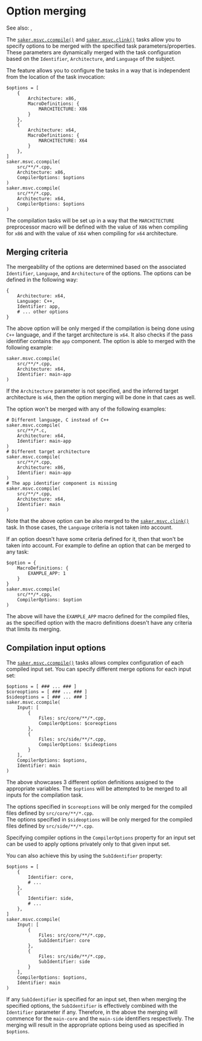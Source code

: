 # Option merging

See also: [](../ccompile/compileroptions.md), [](../ccompile/linkeroptions.md)

The [`saker.msvc.ccompile()`](/taskdoc/saker.msvc.ccompile.html) and [`saker.msvc.clink()`](/taskdoc/saker.msvc.clink.html) tasks allow you to specify options to be merged with the specified task parameters/properties. These parameters are dynamically merged with the task configuration based on the `Identifier`, `Architecture`, and `Language` of the subject.

The feature allows you to configure the tasks in a way that is independent from the location of the task invocation:

```sakerscript
$options = [
	{
		Architecture: x86,
		MacroDefinitions: {
			MARCHITECTURE: X86
		}
	},
	{
		Architecture: x64,
		MacroDefinitions: {
			MARCHITECTURE: X64
		}
	},
]
saker.msvc.ccompile(
	src/**/*.cpp,
	Architecture: x86,
	CompilerOptions: $options
)
saker.msvc.ccompile(
	src/**/*.cpp,
	Architecture: x64,
	CompilerOptions: $options
)
```

The compilation tasks will be set up in a way that the `MARCHITECTURE` preprocessor macro will be defined with the value of `X86` when compiling for `x86` and with the value of `X64` when compiling for `x64` architecture.

## Merging criteria

The mergeability of the options are determined based on the associated `Identifier`, `Language`, and `Architecture` of the options. The options can be defined in the following way:

```sakerscript
{
	Architecture: x64,
	Language: C++,
	Identifier: app,
	# ... other options
}
```

The above option will be only merged if the compilation is being done using `C++` language, and if the target architecture is `x64`. It also checks if the pass identifier contains the `app` component. The option is able to merged with the following example:

```sakerscript
saker.msvc.ccompile(
	src/**/*.cpp,
	Architecture: x64,
	Identifier: main-app
)
```

If the `Architecture` parameter is not specified, and the inferred target architecture is `x64`, then the option merging will be done in that caes as well.

The option won't be merged with any of the following examples:

```sakerscript
# Different language, C instead of C++
saker.msvc.ccompile(
	src/**/*.c,
	Architecture: x64,
	Identifier: main-app
)
# Different target architecture
saker.msvc.ccompile(
	src/**/*.cpp,
	Architecture: x86,
	Identifier: main-app
)
# The app identifier component is missing
saker.msvc.ccompile(
	src/**/*.cpp,
	Architecture: x64,
	Identifier: main
)
```

Note that the above option can be also merged to the [`saker.msvc.clink()`](/taskdoc/saker.msvc.clink.html) task. In those cases, the `Language` criteria is not taken into account.

If an option doesn't have some criteria defined for it, then that won't be taken into account. For example to define an option that can be merged to any task:

```sakerscript
$option = {
	MacroDefinitions: {
		EXAMPLE_APP: 1
	}
}
saker.msvc.ccompile(
	src/**/*.cpp,
	CompilerOptions: $option
)
```

The above will have the `EXAMPLE_APP` macro defined for the compiled files, as the specified option with the macro definitions doesn't have any criteria that limits its merging.

## Compilation input options

The [`saker.msvc.ccompile()`](/taskdoc/saker.msvc.ccompile.html) tasks allows complex configuration of each compiled input set. You can specify different merge options for each input set:

```sakerscript
$options = [ ### ... ### ]
$coreoptions = [ ### ... ### ]
$sideoptions = [ ### ... ### ]
saker.msvc.ccompile(
	Input: [
		{
			Files: src/core/**/*.cpp,
			CompilerOptions: $coreoptions
		},
		{
			Files: src/side/**/*.cpp,
			CompilerOptions: $sideoptions
		}
	],
	CompilerOptions: $options,
	Identifier: main
)
```

The above showcases 3 different option definitions assigned to the appropriate variables. The `$options` will be attempted to be merged to all inputs for the compilation task.

The options specified in `$coreoptions` will be only merged for the compiled files defined by `src/core/**/*.cpp`. \
The options specified in `$sideoptions` will be only merged for the compiled files defined by `src/side/**/*.cpp`.

Specifying compiler options in the `CompilerOptions` property for an input set can be used to apply options privately only to that given input set.

You can also achieve this by using the `SubIdentifier` property:

```sakerscript
$options = [
	{
		Identifier: core,
		# ...
	},
	{
		Identifier: side,
		# ...
	},
]
saker.msvc.ccompile(
	Input: [
		{
			Files: src/core/**/*.cpp,
			SubIdentifier: core
		},
		{
			Files: src/side/**/*.cpp,
			SubIdentifier: side
		}
	],
	CompilerOptions: $options,
	Identifier: main
)
```

If any `SubIdentifier` is specified for an input set, then when merging the specified options, the `SubIdentifier` is effectively combined with the `Identifier` parameter if any. Therefore, in the above the merging will commence for the `main-core` and the `main-side` identifiers respectively. The merging will result in the appropriate options being used as specified in `$options`.
